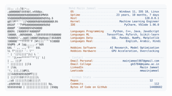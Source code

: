 <picture>
  <source srcset="https://raw.githubusercontent.com/mmazinjameel/mmazinjameel/main/dark_mode.svg?v=1757645239" media="(prefers-color-scheme: dark)">
  <img src="https://raw.githubusercontent.com/mmazinjameel/mmazinjameel/main/light_mode.svg?v=1757645239">
</picture>
